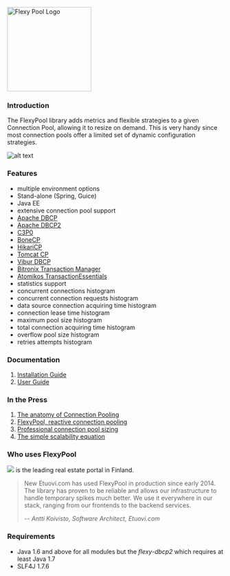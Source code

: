 <img src="https://raw.githubusercontent.com/wiki/vladmihalcea/flexy-pool/image/FlexyPoolLogo.jpg" alt="Flexy Pool Logo" height="196">

### Introduction

The FlexyPool library adds metrics and flexible strategies to a given Connection Pool, allowing it to resize on demand.
This is very handy since most connection pools offer a limited set of dynamic configuration strategies.

![alt text](https://raw.githubusercontent.com/wiki/vladmihalcea/flexy-pool/image/architecture/FlexyPoolArchitecture.gif  "Flexy Pool Architecture")

### Features 

* multiple environment options
 * Stand-alone (Spring, Guice)
 * Java EE
* extensive connection pool support
 * [Apache DBCP](http://commons.apache.org/proper/commons-dbcp/)
 * [Apache DBCP2](http://commons.apache.org/proper/commons-dbcp/)
 * [C3P0](http://www.mchange.com/projects/c3p0/)
 * [BoneCP](http://jolbox.com/)
 * [HikariCP](http://brettwooldridge.github.io/HikariCP/)
 * [Tomcat CP](http://tomcat.apache.org/tomcat-7.0-doc/jdbc-pool.html)
 * [Vibur DBCP](http://www.vibur.org/)
 * [Bitronix Transaction Manager](https://github.com/bitronix/btm)
 * [Atomikos TransactionEssentials](http://www.atomikos.com/Main/TransactionsEssentials)
* statistics support
 * concurrent connections histogram
 * concurrent connection requests histogram
 * data source connection acquiring time histogram
 * connection lease time histogram
 * maximum pool size histogram
 * total connection acquiring time histogram
 * overflow pool size histogram
 * retries attempts histogram

### Documentation 

1. [Installation Guide](https://github.com/vladmihalcea/flexy-pool/wiki/Installation-Guide)
2. [User Guide](https://github.com/vladmihalcea/flexy-pool/wiki/User-Guide)

### In the Press

1. [The anatomy of Connection Pooling](http://vladmihalcea.com/2014/04/17/the-anatomy-of-connection-pooling)
2. [FlexyPool, reactive connection pooling](http://vladmihalcea.com/2014/04/25/flexy-pool-reactive-connection-pooling)
3. [Professional connection pool sizing](http://vladmihalcea.com/2014/04/30/professional-connection-pool-sizing)
4. [The simple scalability equation](http://vladmihalcea.com/2014/05/20/the-simple-scalability-equation)

### Who uses FlexyPool

<a href="http://www.etuovi.com/"><img src="http://avain.etuovi.com/media/layout/images/etuovi-logo.gif"/></a> is the leading real estate portal in Finland.

> New Etuovi.com has used FlexyPool in production since early 2014. 
> The library has proven to be reliable and allows our infrastructure to handle temporary spikes much better. 
> We use it everywhere in our stack, ranging from our frontends to the backend services.
>
> -- <cite>Antti Koivisto, Software Architect, Etuovi.com</cite>

### Requirements

* Java 1.6 and above for all modules but the *flexy-dbcp2* which requires at least Java 1.7
* SLF4J 1.7.6
